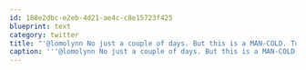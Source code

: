 ```yaml
---
id: 188e2dbc-e2eb-4d21-ae4c-c8e15723f425
blueprint: text
category: twitter
title: "'@lomolynn No just a couple of days. But this is a MAN-COLD. Totally different. #NotGoingToMakeIt #LivedAGoodLife"
caption: '''@lomolynn No just a couple of days. But this is a MAN-COLD. Totally different. <span class="hashtag hashtag_local">#<a href="http://tweettemp.darylchymko.ca/?tag=notgoingtomakeit">NotGoingToMakeIt</a> <span class="hashtag hashtag_local">#<a href="http://tweettemp.darylchymko.ca/?tag=livedagoodlife">LivedAGoodLife</a>'
---
```

